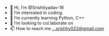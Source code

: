 - 👋 Hi, I’m @Srishtiyadav-18
- 👀 I’m interested in coding.
- 🌱 I’m currently learning Python, C++
- 💞️ I’m looking to col.laborate on
- 📫 How to reach me ...srishtiy022@gmail.com

<!---
Srishtiyadav-18/Srishtiyadav-18 is a ✨ special ✨ repository because its `README.md` (this file) appears on your GitHub profile.
You can click the Preview link to take a look at your changes.
--->
